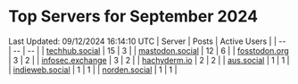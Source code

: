 # Top Servers for September 2024
Last Updated: 09/12/2024 16:14:10 UTC
| Server | Posts | Active Users |
| -- | -- | -- |
| [techhub.social](https://techhub.social/tags/PowerShell) | 15 | 3 |
| [mastodon.social](https://mastodon.social/tags/PowerShell) | 12 | 6 |
| [fosstodon.org](https://fosstodon.org/tags/PowerShell) | 3 | 2 |
| [infosec.exchange](https://infosec.exchange/tags/PowerShell) | 3 | 2 |
| [hachyderm.io](https://hachyderm.io/tags/PowerShell) | 2 | 2 |
| [aus.social](https://aus.social/tags/PowerShell) | 1 | 1 |
| [indieweb.social](https://indieweb.social/tags/PowerShell) | 1 | 1 |
| [norden.social](https://norden.social/tags/PowerShell) | 1 | 1 |
